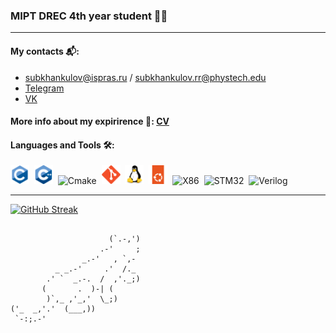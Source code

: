 ### MIPT DREC 4th year student 👨‍🎓
---

#### My contacts 📬: 
 - subkhankulov@ispras.ru / subkhankulov.rr@phystech.edu  
 - [Telegram](https://t.me/subh4nkulov) 
 - [VK](https://vk.com/subh4nkulov)                      
#### More info about my expirirence 📜: [CV](https://github.com/RustamSubkhankulov/cv/blob/main/cv.pdf)
#### Languages and Tools 🛠️:
<div>
  <img src="https://github.com/devicons/devicon/blob/master/icons/c/c-original.svg" title="C" alt="C" width="30" height="30"/>&nbsp;
  <img src="https://github.com/devicons/devicon/blob/master/icons/cplusplus/cplusplus-original.svg" title="C++" alt="C++" width="30" height="30"/>&nbsp;
  <img src="https://static-00.iconduck.com/assets.00/cmake-icon-512x511-fvtgv3ne.png" title="Cmake" alt="Cmake" width="30" height="30" />&nbsp;
  <img src="https://github.com/devicons/devicon/blob/master/icons/git/git-original.svg" title="GIT"  alt="GIT" width="30" height="30"/>&nbsp;
  <img src="https://github.com/devicons/devicon/blob/master/icons/linux/linux-original.svg" title="Linux" alt="Linux" width="30" height="30"/>&nbsp; 
  <img src="https://github.com/devicons/devicon/blob/master/icons/ubuntu/ubuntu-plain.svg" title="Ubuntu" alt="Ubuntu" width="30" height="30"/>&nbsp;
  <img src="https://w7.pngwing.com/pngs/322/656/png-transparent-x86-64-64-bit-computing-central-processing-unit-computer-icons-hardware-computer-text-rectangle-logo.png" title="X86"  alt="X86" width="30" height="30"/>&nbsp;
  <img src="https://wiki.st.com/stm32mcu/nsfr_img_auth.php/4/4e/STM32.png" title="STM32"  alt="STM32" width="30" height="30"/>&nbsp;
  <img src="https://static-00.iconduck.com/assets.00/file-type-verilog-icon-256x256-goe8p7qm.png" title="Verilog"  alt="Verilog" width="30" height="30"/>&nbsp;
</div>

---
[![GitHub Streak](https://github-readme-streak-stats.herokuapp.com?user=Ropho&theme=dark&mode=weekly)](https://git.io/streak-stats)

```

                      (`.-,')
                    .-'     ;
                _.-'   , `,-
          _ _.-'     .'  /._
        .' `  _.-.  /  ,'._;)
       (       .  )-| (
        )`,_ ,'_,'  \_;)
('_  _,'.'  (___,))
 `-:;.-'
```
